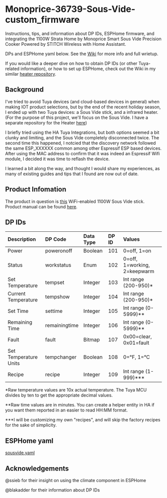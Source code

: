# Monoprice-36739-Sous-Vide-custom_firmware

Instructions, tips, and information about DP IDs, ESPHome firmware, and integrating the 1100W Strata Home by Monoprice Smart Sous Vide Precision Cooker Powered by STITCH Wireless with Home Assistant.

DPs and ESPHome yaml below. See the [Wiki](/wiki) for more info and full wrietup.

If you would like a deeper dive on how to obtain DP IDs (or other Tuya-related information), or how to set up ESPHome, check out the Wiki in my similar [heater repository](https://github.com/Ninja1283/HS-1500-WIFI_Heat_Storm_Phoenix-1500-Watt_Smart_Wall_Mounted_Heater/wiki).

## Background

I've tried to avoid Tuya devices (and cloud-based devices in general) when making IOT product selections, but by the end of the recent holiday season, I ended up with two Tuya devices: a Sous Vide stick, and a infrared heater. (For the purpose of this project, we'll focus on the Sous Vide. I have a separate repository for the Heater [here](https://github.com/Ninja1283/HS-1500-WIFI_Heat_Storm_Phoenix-1500-Watt_Smart_Wall_Mounted_Heater))

I briefly tried using the HA Tuya Integrations, but both options seemed a bit clunky and limiting, and the Sous Vide completely disconnected twice. The second time this happened, I notcied that the discovery network followed the same ESP_XXXXXX common among other Espressif ESP based devices. After using the MAC address to confirm that it was indeed an Espressif Wifi module, I decided it was time to reflash the device.

I learned a bit along the way, and thought I would share my experiences, as many of existing guides and tips that I found are now out of date.

## Product Infomation

The product in question is [this](https://www.monoprice.com/product?p_id=36739) WiFi-enabled 1100W Sous Vide stick. Product manual can be found [here](https://downloads.monoprice.com/files/manuals/36739_Manual_190422.pdf).

## DP IDs

|Description|DP Code|Data Type|DP ID|Values|
|:-|:-|:-|:-|:-|
|Power|poweronoff|Boolean|101|0=off, 1=on|
|Status|workstatus|Enum|102|0=off, 1=working, 2=keepwarm|
|Set Temperature|tempset|Integer|103|Int range (200-950)\*|
|Current Temperature|tempshow|Integer|104|Int range (200-950)\*|
|Set Time|settime|Integer|105|Int range (0-5999)\*\*|
|Remaining Time|remainingtime|Integer|106|Int range (0-5999)\*\*|
|Fault|fault|Bitmap|107|0x00=clear, 0x01=fault|
|Set Temperature Units|tempchanger|Boolean|108|0=°F, 1=°C|
|Recipe|recipe|Integer|109|Int range (1-999)\*\*\*|

*Raw temperature values are 10x actual temperature. The Tuya MCU divides by ten to get the appropriate decimal values.

**Raw time values are in minutes. You can create a helper entity in HA if you want them reported in an easier to read HH:MM format.

***I will be customizing my own "recipes", and will skip the factory recipes for the sake of simplicity.

## ESPHome yaml

[sousvide.yaml](/docs/sousvide.yaml)

## Acknowledgements

@ssieb for their insight on using the climate component in ESPHome

@blakadder for their information about DP IDs
